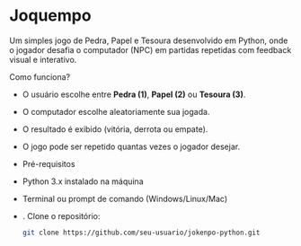 # Joquempo
Um simples jogo de Pedra, Papel e Tesoura desenvolvido em Python, onde o jogador desafia o computador (NPC) em partidas repetidas com feedback visual e interativo.

Como funciona?

- O usuário escolhe entre **Pedra (1)**, **Papel (2)** ou **Tesoura (3)**.
- O computador escolhe aleatoriamente sua jogada.
- O resultado é exibido (vitória, derrota ou empate).
- O jogo pode ser repetido quantas vezes o jogador desejar.

-  Pré-requisitos

- Python 3.x instalado na máquina
- Terminal ou prompt de comando (Windows/Linux/Mac)

- . Clone o repositório:
   ```bash
   git clone https://github.com/seu-usuario/jokenpo-python.git

